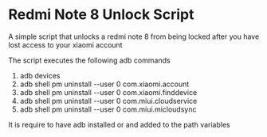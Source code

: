 # Redmi Note 8 Unlock Script
A simple script that unlocks a redmi note 8 from being locked after you have lost access to your xiaomi account

The script executes the following adb commands

1. adb devices
2. adb shell pm uninstall --user 0 com.xiaomi.account
3. adb shell pm uninstall --user 0 com.xiaomi.finddevice
4. adb shell pm uninstall --user 0 com.miui.cloudservice
5. adb shell pm uninstall --user 0 com.miui.micloudsync

It is require to have adb installed or and added to the path variables
